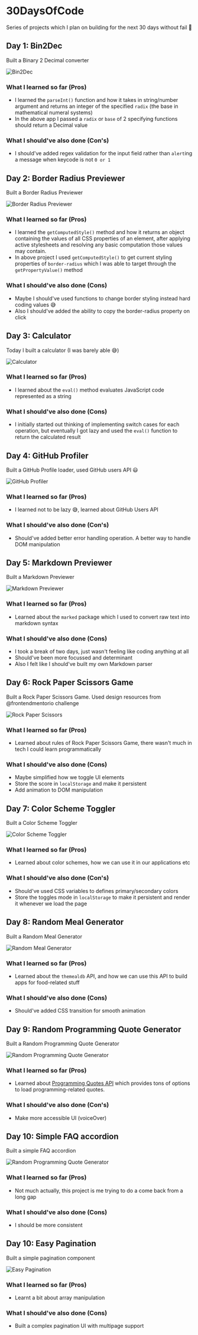 # 30DaysOfCode

Series of projects which I plan on building for the next 30 days without fail 🤨

## Day 1: Bin2Dec

Built a Binary 2 Decimal converter

![Bin2Dec](./day-1/Bin2Dec.gif)

### What I learned so far (Pros)

- I learned the `parseInt()` function and how it takes in string/number argument and returns an integer of the specified `radix` (the base in mathematical numeral systems)
- In the above app I passed a `radix` or `base` of 2 specifying functions should return a Decimal value

### What I should've also done (Con's)

- I should've added regex validation for the input field rather than `alert`ing a message when keycode is not `0 or 1`


## Day 2: Border Radius Previewer

Built a Border Radius Previewer

![Border Radius Previewer](./day-2/Border-Radius-Previewer.gif)

### What I learned so far (Pros)

- I learned the `getComputedStyle()` method and how it returns an object containing the values of all CSS properties of an element, after applying active stylesheets and resolving any basic computation those values may contain.
- In above project I used `getComputedStyle()` to get current styling properties of `border-radius` which I was able to target through the `getPropertyValue()` method

### What I should've also done (Cons)

- Maybe I should've used functions to change border styling instead hard coding values 😅
- Also I should've added the ability to copy the border-radius property on click


## Day 3: Calculator

Today I built a calculator (I was barely able 😅)

![Calculator](./day-3/Calculator.gif)

### What I learned so far (Pros)

- I learned about the `eval()` method evaluates JavaScript code represented as a string

### What I should've also done (Cons)

- I initially started out thinking of implementing switch cases for each operation, but eventually I got lazy and used the `eval()` function to return the calculated result

## Day 4: GitHub Profiler

Built a GitHub Profile loader, used GitHub users API 😃

![GitHub Profiler](./day-4/GitHub-Profiler.gif)

### What I learned so far (Pros)

- I learned not to be lazy 😅, learned about GitHub Users API

### What I should've also done (Con's)

- Should've added better error handling operation. A better way to handle DOM manipulation

## Day 5: Markdown Previewer

Built a Markdown Previewer

![Markdown Previewer](./day-5/Markdown-Previewer.png)

### What I learned so far (Pros)

- Learned about the `marked` package which I used to convert raw text into markdown syntax

### What I should've also done (Cons)

- I took a break of two days, just wasn't feeling like coding anything at all
- Should've been more focussed and determinant
- Also I felt like I should've built my own Markdown parser


## Day 6: Rock Paper Scissors Game

Built a Rock Paper Scissors Game. Used design resources from @frontendmentorio challenge

![Rock Paper Scissors](./day-6/Rock-Paper-Scissors.gif)

### What I learned so far (Pros)

- Learned about rules of Rock Paper Scissors Game, there wasn't much in tech I could learn programmatically

### What I should've also done (Cons)

- Maybe simplified how we toggle UI elements
- Store the score in `localStorage` and make it persistent
- Add animation to DOM manipulation

## Day 7: Color Scheme Toggler

Built a Color Scheme Toggler

![Color Scheme Toggler](./day-7/Color-Scheme-Toggler.gif)

### What I learned so far (Pros)

- Learned about color schemes, how we can use it in our applications etc

### What I should've also done (Con's)

- Should've used CSS variables to defines primary/secondary colors
- Store the toggles mode in `localStorage` to make it persistent and render it whenever we load the page

## Day 8: Random Meal Generator

Built a Random Meal Generator

![Random Meal Generator](./day-8/Random-Meal-Generator.png)

### What I learned so far (Pros)

- Learned about the `themealdb` API, and how we can use this API to build apps for food-related stuff

### What I should've also done (Cons)

- Should've added CSS transition for smooth animation


## Day 9: Random Programming Quote Generator

Built a Random Programming Quote Generator

![Random Programming Quote Generator](./day-9/Programming-Quotes.gif)

### What I learned so far (Pros)

- Learned about [Programming Quotes API](https://programming-quotes-api.herokuapp.com/) which provides tons of options to load programming-related quotes.

### What I should've also done (Con's)

- Make more accessible UI (voiceOver)


## Day 10: Simple FAQ accordion

Built a simple FAQ accordion

![Random Programming Quote Generator](./day-10/Accordion.gif)

### What I learned so far (Pros)

- Not much actually, this project is me trying to do a come back from a long gap

### What I should've also done (Cons)

- I should be more consistent


## Day 10: Easy Pagination

Built a simple pagination component

![Easy Pagination](./day-11/EasyPagination.gif)

### What I learned so far (Pros)

- Learnt a bit about array manipulation

### What I should've also done (Cons)

- Built a complex pagination UI with multipage support
